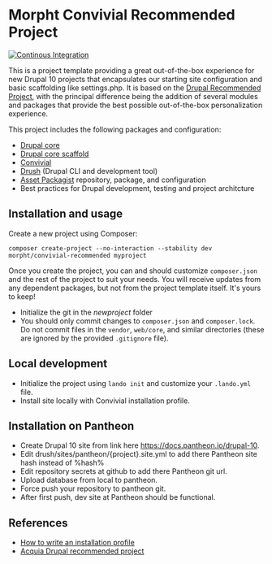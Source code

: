 # Morpht Convivial Recommended Project

[![Continous Integration](https://github.com/morpht/convivial-recommended/actions/workflows/build.yml/badge.svg)](https://github.com/morpht/convivial-recommended/actions?query=branch%3Amain)

This is a project template providing a great out-of-the-box experience for new Drupal 10 projects that encapsulates our starting site configuration and basic scaffolding
like settings.php. It is based on the [Drupal Recommended Project](https://github.com/drupal/recommended-project/tree/10.3.x), with the principal difference being the
addition of several modules and packages that provide the best possible out-of-the-box personalization experience.

This project includes the following packages and configuration:
* [Drupal core](https://www.drupal.org/project/drupal)
* [Drupal core scaffold](https://www.drupal.org/docs/develop/using-composer/using-drupals-composer-scaffold)
* [Convivial](https://github.com/morpht/convivial)
* [Drush](https://github.com/drush-ops/drush) (Drupal CLI and development tool)
* [Asset Packagist](https://asset-packagist.org/) repository, package, and configuration
* Best practices for Drupal development, testing and project architcture

## Installation and usage

Create a new project using Composer:
```
composer create-project --no-interaction --stability dev morpht/convivial-recommended myproject
```

Once you create the project, you can and should customize `composer.json` and the rest of the project to suit your needs. You will receive updates from any dependent packages, but not from the project template itself. It's yours to keep!

* Initialize the git in the *newproject* folder
* You should only commit changes to `composer.json` and `composer.lock`. Do not commit files in the `vendor`, `web/core`, and similar directories (these are ignored by the provided `.gitignore` file).

## Local development

* Initialize the project using `lando init` and customize your `.lando.yml` file.
* Install site locally with Convivial installation profile.

## Installation on Pantheon

* Create Drupal 10 site from link here https://docs.pantheon.io/drupal-10.
* Edit drush/sites/pantheon/{project}.site.yml to add there Pantheon site hash instead of %hash%
* Edit repository secrets at github to add there Pantheon git url.
* Upload database from local to pantheon.
* Force push your repository to pantheon git.
* After first push, dev site at Pantheon should be functional.

## References

* [How to write an installation profile](https://www.drupal.org/docs/distributions/creating-distributions/how-to-write-a-drupal-installation-profile)
* [Acquia Drupal recommended project](https://github.com/acquia/drupal-recommended-project)
